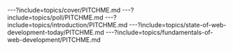 ---?include=topics/cover/PITCHME.md
---?include=topics/poll/PITCHME.md
---?include=topics/introduction/PITCHME.md
---?include=topics/state-of-web-development-today/PITCHME.md
---?include=topics/fundamentals-of-web-development/PITCHME.md
